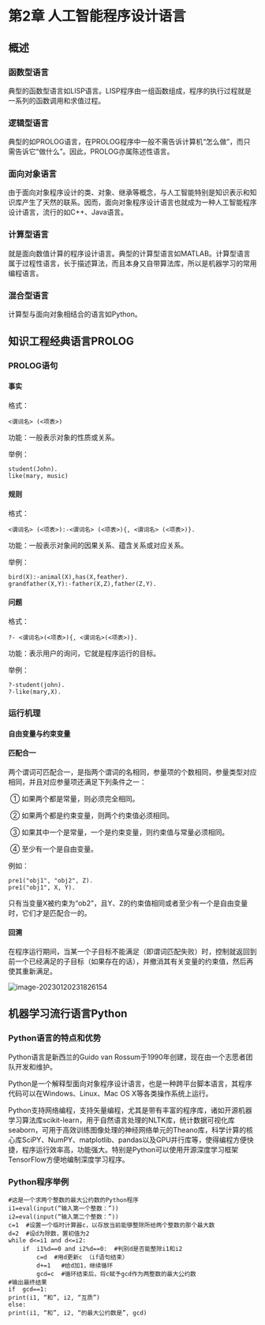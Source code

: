 # 第2章 人工智能程序设计语言

## 概述

### 函数型语言

典型的函数型语言如LISP语言。LISP程序由一组函数组成，程序的执行过程就是一系列的函数调用和求值过程。

### 逻辑型语言

典型的如PROLOG语言，在PROLOG程序中一般不需告诉计算机“怎么做”，而只需告诉它“做什么”。因此，PROLOG亦属陈述性语言。

### 面向对象语言

 由于面向对象程序设计的类、对象、继承等概念，与人工智能特别是知识表示和知识库产生了天然的联系。因而，面向对象程序设计语言也就成为一种人工智能程序设计语言，流行的如C++、Java语言。

### 计算型语言

就是面向数值计算的程序设计语言。典型的计算型语言如MATLAB。计算型语言属于过程性语言，长于描述算法，而且本身又自带算法库，所以是机器学习的常用编程语言。

### 混合型语言

计算型与面向对象相结合的语言如Python。

## 知识工程经典语言PROLOG

### PROLOG语句

#### 事实

格式：

```
<谓词名> (<项表>)
```

功能：一般表示对象的性质或关系。

举例：

```prelog
student(John).
like(mary, music)
```

#### 规则

格式：

```
<谓词名> (<项表>):-<谓词名> (<项表>){, <谓词名> (<项表>)}.
```

功能：一般表示对象间的因果关系、蕴含关系或对应关系。

举例：

```
bird(X):-animal(X),has(X,feather).
grandfather(X,Y):-father(X,Z),father(Z,Y).
```

#### 问题

格式：

```
?- <谓词名>(<项表>){, <谓词名>(<项表>)}.
```

功能：表示用户的询问，它就是程序运行的目标。

举例：

```
?-student(john).
?-like(mary,X).
```

### 运行机理

#### 自由变量与约束变量

#### 匹配合一

两个谓词可匹配合一，是指两个谓词的名相同，参量项的个数相同，参量类型对应相同，并且对应参量项还满足下列条件之一：

​    ① 如果两个都是常量，则必须完全相同。

​    ② 如果两个都是约束变量，则两个约束值必须相同。

​    ③ 如果其中一个是常量，一个是约束变量，则约束值与常量必须相同。

​	 ④ 至少有一个是自由变量。

例如：

```
pre1("obj1", "obj2", Z).
pre1("obj1", X, Y).
```

只有当变量X被约束为“ob2”，且Y、Z的约束值相同或者至少有一个是自由变量时，它们才是匹配合一的。

#### 回溯

在程序运行期间，当某一个子目标不能满足（即谓词匹配失败）时，控制就返回到前一个已经满足的子目标（如果存在的话），并撤消其有关变量的约束值，然后再使其重新满足。

![image-20230120231826154](C:/Users/86158/AppData/Roaming/Typora/typora-user-images/image-20230120231826154.png)

## 机器学习流行语言Python

### Python语言的特点和优势

Python语言是新西兰的Guido van Rossum于1990年创建，现在由一个志愿者团队开发和维护。

Python是一个解释型面向对象程序设计语言，也是一种跨平台脚本语言，其程序代码可以在Windows、Linux、Mac OS X等各类操作系统上运行。

Python支持网络编程，支持矢量编程，尤其是带有丰富的程序库，诸如开源机器学习算法库scikit-learn，用于自然语言处理的NLTK库，统计数据可视化库seaborn，可用于高效训练图像处理的神经网络单元的Theano库，科学计算的核心库SciPY、NumPY、matplotlib、pandas以及GPU并行库等，使得编程方便快捷，程序运行效率高，功能强大。特别是Python可以使用开源深度学习框架TensorFlow方便地编制深度学习程序。

### Python程序举例

```
#这是一个求两个整数的最大公约数的Python程序
i1=eval(input(“输入第一个整数：”))
i2=eval(input(“输入第二个整数：”))
c=1  #设置一个临时计算器c，以存放当前能够整除所给两个整数的那个最大数
d=2  #设d为除数，置初值为2
while d<=i1 and d<=i2:
	if  i1%d==0 and i2%d==0:  #判别d是否能整除i1和i2
		c=d  #用d更新c （if语句结束）
		d+=1   #给d加1，继续循环
		gcd=c  #循环结束后，将c赋予gcd作为两整数的最大公约数
#输出最终结果
if  gcd==1:
print(i1, “和”, i2, “互质”)
else:
print(i1, “和”, i2, “的最大公约数是”, gcd)
```

